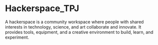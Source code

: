 # Hackerspace_TPJ
A hackerspace is a community workspace where people with shared interests in technology, science, and art collaborate and innovate. It provides tools, equipment, and a creative environment to build, learn, and experiment.




